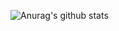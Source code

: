 ![Anurag's github stats](https://github-readme-stats.vercel.app/api?username=divashuthron&show_icons=true&theme=synthwave&title_color=7AAEAE&text_color=7AAEAE&icon_color=7AAEAE)
